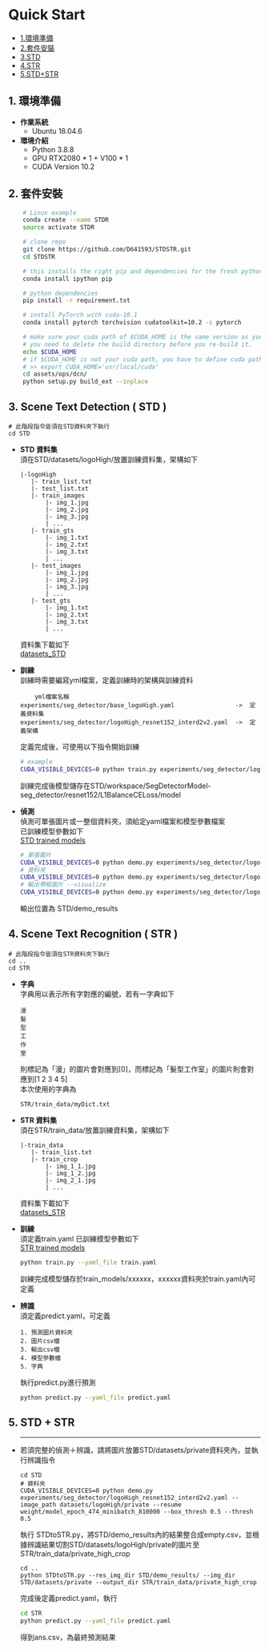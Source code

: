 # Quick Start

+ [1.環境準備](#1-environment)
+ [2.套件安裝](#2-package-install)
+ [3.STD](#3-STD)
+ [4.STR](#4-STR)
+ [5.STD+STR](#5-STD+STR)

<a name = '1-environment'></a>
## 1. 環境準備
- **作業系統**
    - Ubuntu 18.04.6
- **環境介紹**
    - Python 3.8.8
    - GPU RTX2080 * 1 + V100 * 1
    - CUDA Version 10.2

<a name = '2-package-install'></a>
## 2. 套件安裝
```bash
    # Linux example
    conda create --name STDR 
    source activate STDR

    # clone repo
    git clone https://github.com/D641593/STDSTR.git
    cd STDSTR

    # this installs the right pip and dependencies for the fresh python
    conda install ipython pip

    # python dependencies
    pip install -r requirement.txt

    # install PyTorch with cuda-10.1
    conda install pytorch torchvision cudatoolkit=10.2 -c pytorch

    # make sure your cuda path of $CUDA_HOME is the same version as your cuda in PyTorch
    # you need to delete the build directory before you re-build it.
    echo $CUDA_HOME
    # if $CUDA_HOME is not your cuda path, you have to define cuda path
    # >> export CUDA_HOME='usr/local/cuda'  
    cd assets/ops/dcn/
    python setup.py build_ext --inplace
```

<a name = '3-STD'></a>
## 3. Scene Text Detection ( STD )
```
# 此階段指令皆須在STD資料夾下執行
cd STD
```
- **STD 資料集**<br>
    須在STD/datasets/logoHigh/放置訓練資料集，架構如下<br>
     ```
    |-logoHigh
        |- train_list.txt
        |- test_list.txt
        |- train_images
            |- img_1.jpg
            |- img_2.jpg
            |- img_3.jpg
            | ...
        |- train_gts
            |- img_1.txt
            |- img_2.txt
            |- img_3.txt
            | ...
        |- test_images
            |- img_1.jpg
            |- img_2.jpg
            |- img_3.jpg
            | ...
        |- test_gts
            |- img_1.txt
            |- img_2.txt
            |- img_3.txt
            | ...
    ```
    資料集下載如下<br>
    [datasets_STD](https://drive.google.com/file/d/1vJMsHk2TknBXF9sv0wXaAyKAtEwFF89T/view?usp=sharing)<br>

    
- **訓練** <br>
    訓練時需要編寫yml檔案，定義訓練時的架構與訓練資料<br>
    ```
        yml檔案名稱                 
    experiments/seg_detector/base_logoHigh.yaml                 ->  定義資料集
    experiments/seg_detector/logoHigh_resnet152_interd2v2.yaml  ->  定義架構    
    ```
    定義完成後，可使用以下指令開始訓練
    ```bash
    # example
    CUDA_VISIBLE_DEVICES=0 python train.py experiments/seg_detector/logoHigh_resnet152_interd2v2.yaml
    ```
    訓練完成後模型儲存在STD/workspace/SegDetectorModel-seg_detector/resnet152/L1BalanceCELoss/model<br>

- **偵測**<br>
    偵測可單張圖片或一整個資料夾，須給定yaml檔案和模型參數檔案<br>
    已訓練模型參數如下<br>
    [STD trained models](https://drive.google.com/drive/folders/1HORS6VOe6v_sb3AB4zwE8M39VoJqE4mF?usp=sharing)<br>
    ```bash
    # 單張圖片
    CUDA_VISIBLE_DEVICES=0 python demo.py experiments/seg_detector/logoHigh_resnet152_interd2v2.yaml --image_path datasets/logoHigh/private/img_21000.jpg --resume weight/model_epoch_474_minibatch_810000 --box_thresh 0.5 --thresh 0.5
    # 資料夾 
    CUDA_VISIBLE_DEVICES=0 python demo.py experiments/seg_detector/logoHigh_resnet152_interd2v2.yaml --image_path datasets/logoHigh/private --resume weight/model_epoch_474_minibatch_810000 --box_thresh 0.5 --thresh 0.5
    # 輸出帶框圖片 --visualize
    CUDA_VISIBLE_DEVICES=0 python demo.py experiments/seg_detector/logoHigh_resnet152_interd2v2.yaml --image_path datasets/logoHigh/private --resume weight/model_epoch_474_minibatch_810000 --box_thresh 0.5 --thresh 0.5 --visualize
    ```
    輸出位置為 STD/demo_results 
<a name = '4-STR'></a>
## 4. Scene Text Recognition ( STR )
```
# 此階段指令皆須在STR資料夾下執行
cd ..
cd STR
```
- **字典**  <br>
    字典用以表示所有字對應的編號，若有一字典如下
    ```
    漫
    髮
    型
    工
    作
    室
    ```
    則標記為「漫」的圖片會對應到[0]，而標記為「髮型工作室」的圖片則會對應到[1 2 3 4 5]<br>
    本次使用的字典為
    ``` 
    STR/train_data/myDict.txt
    ```
- **STR 資料集**<br>
    須在STR/train_data/放置訓練資料集，架構如下<br>
     ```
    |-train_data
        |- train_list.txt
        |- train_crop
            |- img_1_1.jpg
            |- img_1_2.jpg
            |- img_2_1.jpg
            | ...
    ```
    資料集下載如下<br>
    [datasets_STR](https://drive.google.com/file/d/15PG4GS-vw-wxTDbuG0nOozIGkKpN-w--/view?usp=sharing)<br>

- **訓練**<br>
    須定義train.yaml
    已訓練模型參數如下<br>
    [STR trained models](https://drive.google.com/drive/folders/1Pi4mc6Q3wrQ2SB1f9YFuZ_UWn5j_bNFG?usp=sharing)<br>
    ```bash
    python train.py --yaml_file train.yaml
    ```
    訓練完成模型儲存於train_models/xxxxxx，xxxxxx資料夾於train.yaml內可定義

- **辨識**<br>
    須定義predict.yaml，可定義
    ```
    1. 預測圖片資料夾
    2. 圖片csv檔
    3. 輸出csv檔
    4. 模型參數檔
    5. 字典
    ```
    執行predict.py進行預測
    ```bash
    python predict.py --yaml_file predict.yaml
    ```

<a name = '5-STD+STR'></a>
## 5. STD + STR
- ****
    若須完整的偵測＋辨識，請將圖片放置STD/datasets/private資料夾內，並執行辨識指令
    ```
    cd STD
    # 資料夾 
    CUDA_VISIBLE_DEVICES=0 python demo.py experiments/seg_detector/logoHigh_resnet152_interd2v2.yaml --image_path datasets/logoHigh/private --resume weight/model_epoch_474_minibatch_810000 --box_thresh 0.5 --thresh 0.5
    ```
    執行 STDtoSTR.py，將STD/demo_results內的結果整合成empty.csv，並根據辨識結果切割STD/datasets/logoHigh/private的圖片至STR/train_data/private_high_crop
    ```
    cd ..
    python STDtoSTR.py --res_img_dir STD/demo_results/ --img_dir STD/datasets/private --output_dir STR/train_data/private_high_crop
    ```
    完成後定義predict.yaml，執行
    ```bash
    cd STR
    python predict.py --yaml_file predict.yaml
    ```
    得到ans.csv，為最終預測結果

    
    
